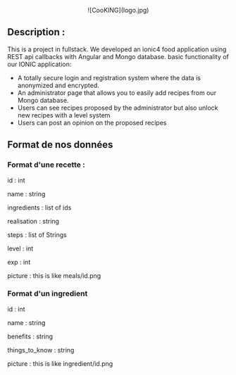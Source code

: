 <p align="center"> ![CooKING](logo.jpg) <p>

## Description :
This is a project in fullstack. We developed an ionic4 food application using REST api callbacks with Angular and Mongo database. 
basic functionality of our IONIC application: 
- A totally secure login and registration system where the data is anonymized and encrypted.
- An administrator page that allows you to easily add recipes from our Mongo database.
- Users can see recipes proposed by the administrator but also unlock new recipes with a level system
- Users can post an opinion on the proposed recipes



## Format de nos données
### Format d'une recette :

id : int

name : string

ingredients : list of ids

realisation : string

steps : list of Strings

level : int

exp : int

picture : this is like meals/id.png

### Format d'un ingredient

id : int

name : string

benefits : string

things_to_know : string

picture : this is like ingredient/id.png

